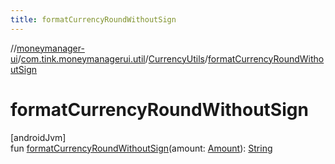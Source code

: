```yaml
---
title: formatCurrencyRoundWithoutSign
---
```

//[moneymanager-ui](../../../index.html)/[com.tink.moneymanagerui.util](../index.html)/[CurrencyUtils](index.html)/[formatCurrencyRoundWithoutSign](format-currency-round-without-sign.html)



# formatCurrencyRoundWithoutSign



[androidJvm]\
fun [formatCurrencyRoundWithoutSign](format-currency-round-without-sign.html)(amount: [Amount](../../com.tink.model.misc/-amount/index.html)): [String](https://kotlinlang.org/api/latest/jvm/stdlib/kotlin/-string/index.html)




